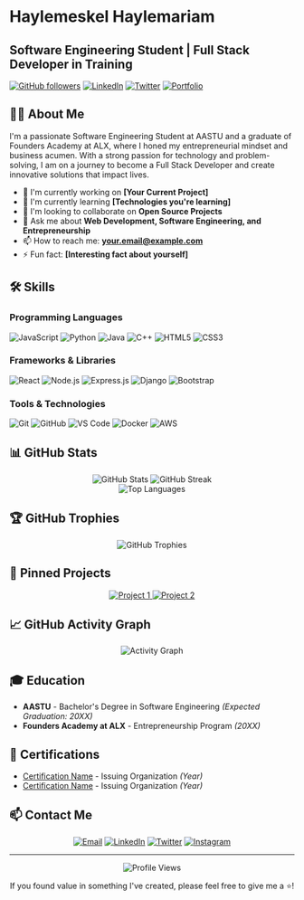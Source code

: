 # Haylemeskel Haylemariam

## Software Engineering Student | Full Stack Developer in Training

[![GitHub followers](https://img.shields.io/github/followers/Hayle-HB?style=social)](https://github.com/Hayle-HB)
[![LinkedIn](https://img.shields.io/badge/LinkedIn-Connect-blue)](https://linkedin.com/in/your-linkedin)
[![Twitter](https://img.shields.io/badge/Twitter-Follow-blue)](https://twitter.com/your-twitter)
[![Portfolio](https://img.shields.io/badge/Portfolio-Visit-brightgreen)](https://your-portfolio-site.com)

## 👨‍💻 About Me

I'm a passionate Software Engineering Student at AASTU and a graduate of Founders Academy at ALX, where I honed my entrepreneurial mindset and business acumen. With a strong passion for technology and problem-solving, I am on a journey to become a Full Stack Developer and create innovative solutions that impact lives.

- 🔭 I'm currently working on **[Your Current Project]**
- 🌱 I'm currently learning **[Technologies you're learning]**
- 👯 I'm looking to collaborate on **Open Source Projects**
- 💬 Ask me about **Web Development, Software Engineering, and Entrepreneurship**
- 📫 How to reach me: **your.email@example.com**
- ⚡ Fun fact: **[Interesting fact about yourself]**

## 🛠️ Skills

### Programming Languages

![JavaScript](https://img.shields.io/badge/JavaScript-F7DF1E?style=for-the-badge&logo=javascript&logoColor=black)
![Python](https://img.shields.io/badge/Python-3776AB?style=for-the-badge&logo=python&logoColor=white)
![Java](https://img.shields.io/badge/Java-ED8B00?style=for-the-badge&logo=java&logoColor=white)
![C++](https://img.shields.io/badge/C++-00599C?style=for-the-badge&logo=c%2B%2B&logoColor=white)
![HTML5](https://img.shields.io/badge/HTML5-E34F26?style=for-the-badge&logo=html5&logoColor=white)
![CSS3](https://img.shields.io/badge/CSS3-1572B6?style=for-the-badge&logo=css3&logoColor=white)

### Frameworks & Libraries

![React](https://img.shields.io/badge/React-20232A?style=for-the-badge&logo=react&logoColor=61DAFB)
![Node.js](https://img.shields.io/badge/Node.js-339933?style=for-the-badge&logo=nodedotjs&logoColor=white)
![Express.js](https://img.shields.io/badge/Express.js-000000?style=for-the-badge&logo=express&logoColor=white)
![Django](https://img.shields.io/badge/Django-092E20?style=for-the-badge&logo=django&logoColor=white)
![Bootstrap](https://img.shields.io/badge/Bootstrap-563D7C?style=for-the-badge&logo=bootstrap&logoColor=white)

### Tools & Technologies

![Git](https://img.shields.io/badge/Git-F05032?style=for-the-badge&logo=git&logoColor=white)
![GitHub](https://img.shields.io/badge/GitHub-100000?style=for-the-badge&logo=github&logoColor=white)
![VS Code](https://img.shields.io/badge/VS_Code-0078D4?style=for-the-badge&logo=visual%20studio%20code&logoColor=white)
![Docker](https://img.shields.io/badge/Docker-2CA5E0?style=for-the-badge&logo=docker&logoColor=white)
![AWS](https://img.shields.io/badge/AWS-232F3E?style=for-the-badge&logo=amazon-aws&logoColor=white)

## 📊 GitHub Stats

<div align="center">
  <img src="https://github-readme-stats.vercel.app/api?username=Hayle-HB&show_icons=true&theme=radical" alt="GitHub Stats" />
  <img src="https://github-readme-streak-stats.herokuapp.com/?user=Hayle-HB&theme=radical" alt="GitHub Streak" />
</div>

<div align="center">
  <img src="https://github-readme-stats.vercel.app/api/top-langs/?username=Hayle-HB&layout=compact&theme=radical" alt="Top Languages" />
</div>

## 🏆 GitHub Trophies

<div align="center">
  <img src="https://github-profile-trophy.vercel.app/?username=Hayle-HB&theme=darkhub&no-frame=true&margin-w=15&margin-h=15" alt="GitHub Trophies" />
</div>

## 📌 Pinned Projects

<div align="center">
  <a href="https://github.com/Hayle-HB/project-name-1">
    <img src="https://github-readme-stats.vercel.app/api/pin/?username=Hayle-HB&repo=project-name-1&theme=radical" alt="Project 1" />
  </a>
  <a href="https://github.com/Hayle-HB/project-name-2">
    <img src="https://github-readme-stats.vercel.app/api/pin/?username=Hayle-HB&repo=project-name-2&theme=radical" alt="Project 2" />
  </a>
</div>

## 📈 GitHub Activity Graph

<div align="center">
  <img src="https://activity-graph.herokuapp.com/graph?username=Hayle-HB&theme=react-dark" alt="Activity Graph" />
</div>

## 🎓 Education

- **AASTU** - Bachelor's Degree in Software Engineering _(Expected Graduation: 20XX)_
- **Founders Academy at ALX** - Entrepreneurship Program _(20XX)_

## 📜 Certifications

- [Certification Name](certification-link) - Issuing Organization _(Year)_
- [Certification Name](certification-link) - Issuing Organization _(Year)_

## 📫 Contact Me

<div align="center">
  
[![Email](https://img.shields.io/badge/Email-D14836?style=for-the-badge&logo=gmail&logoColor=white)](mailto:your.email@example.com)
[![LinkedIn](https://img.shields.io/badge/LinkedIn-0077B5?style=for-the-badge&logo=linkedin&logoColor=white)](https://linkedin.com/in/your-linkedin)
[![Twitter](https://img.shields.io/badge/Twitter-1DA1F2?style=for-the-badge&logo=twitter&logoColor=white)](https://twitter.com/your-twitter)
[![Instagram](https://img.shields.io/badge/Instagram-E4405F?style=for-the-badge&logo=instagram&logoColor=white)](https://instagram.com/your-instagram)

</div>

---

<div align="center">
  <img src="https://komarev.com/ghpvc/?username=Hayle-HB&color=green" alt="Profile Views" />
  <p>If you found value in something I've created, please feel free to give me a ⭐️!</p>
</div>
